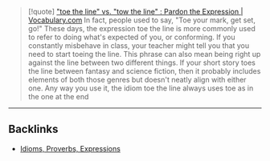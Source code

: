 > [!quote] ["toe the line" vs. "tow the line" : Pardon the Expression | Vocabulary.com](https://www.vocabulary.com/articles/pardon-the-expression/toe-the-line-vs-tow-the-line/)
> In fact, people used to say, "Toe your mark, get set, go!" These days, the expression toe the line is more commonly used to refer to doing what's expected of you, or conforming. If you constantly misbehave in class, your teacher might tell you that you need to start toeing the line. This phrase can also mean being right up against the line between two different things. If your short story toes the line between fantasy and science fiction, then it probably includes elements of both those genres but doesn't neatly align with either one. Any way you use it, the idiom toe the line always uses toe as in the one at the end

---
## Backlinks
- [Idioms, Proverbs, Expressions](Idioms,%20Proverbs,%20Expressions.md)